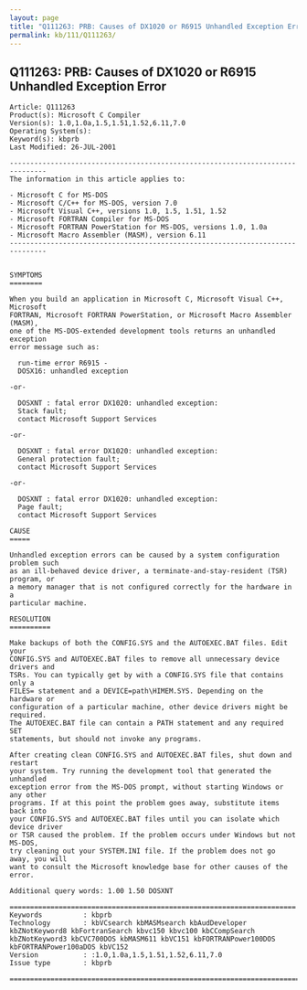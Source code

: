 ```yaml
---
layout: page
title: "Q111263: PRB: Causes of DX1020 or R6915 Unhandled Exception Error"
permalink: kb/111/Q111263/
---
```


## Q111263: PRB: Causes of DX1020 or R6915 Unhandled Exception Error

	Article: Q111263
	Product(s): Microsoft C Compiler
	Version(s): 1.0,1.0a,1.5,1.51,1.52,6.11,7.0
	Operating System(s): 
	Keyword(s): kbprb
	Last Modified: 26-JUL-2001
	
	-------------------------------------------------------------------------------
	The information in this article applies to:
	
	- Microsoft C for MS-DOS 
	- Microsoft C/C++ for MS-DOS, version 7.0 
	- Microsoft Visual C++, versions 1.0, 1.5, 1.51, 1.52 
	- Microsoft FORTRAN Compiler for MS-DOS 
	- Microsoft FORTRAN PowerStation for MS-DOS, versions 1.0, 1.0a 
	- Microsoft Macro Assembler (MASM), version 6.11 
	-------------------------------------------------------------------------------
	
	
	SYMPTOMS
	========
	
	When you build an application in Microsoft C, Microsoft Visual C++, Microsoft
	FORTRAN, Microsoft FORTRAN PowerStation, or Microsoft Macro Assembler (MASM),
	one of the MS-DOS-extended development tools returns an unhandled exception
	error message such as:
	
	  run-time error R6915 -
	  DOSX16: unhandled exception
	
	-or-
	
	  DOSXNT : fatal error DX1020: unhandled exception:
	  Stack fault;
	  contact Microsoft Support Services
	
	-or-
	
	  DOSXNT : fatal error DX1020: unhandled exception:
	  General protection fault;
	  contact Microsoft Support Services
	
	-or-
	
	  DOSXNT : fatal error DX1020: unhandled exception:
	  Page fault;
	  contact Microsoft Support Services
	
	CAUSE
	=====
	
	Unhandled exception errors can be caused by a system configuration problem such
	as an ill-behaved device driver, a terminate-and-stay-resident (TSR) program, or
	a memory manager that is not configured correctly for the hardware in a
	particular machine.
	
	RESOLUTION
	==========
	
	Make backups of both the CONFIG.SYS and the AUTOEXEC.BAT files. Edit your
	CONFIG.SYS and AUTOEXEC.BAT files to remove all unnecessary device drivers and
	TSRs. You can typically get by with a CONFIG.SYS file that contains only a
	FILES= statement and a DEVICE=path\HIMEM.SYS. Depending on the hardware or
	configuration of a particular machine, other device drivers might be required.
	The AUTOEXEC.BAT file can contain a PATH statement and any required SET
	statements, but should not invoke any programs.
	
	After creating clean CONFIG.SYS and AUTOEXEC.BAT files, shut down and restart
	your system. Try running the development tool that generated the unhandled
	exception error from the MS-DOS prompt, without starting Windows or any other
	programs. If at this point the problem goes away, substitute items back into
	your CONFIG.SYS and AUTOEXEC.BAT files until you can isolate which device driver
	or TSR caused the problem. If the problem occurs under Windows but not MS-DOS,
	try cleaning out your SYSTEM.INI file. If the problem does not go away, you will
	want to consult the Microsoft knowledge base for other causes of the error.
	
	Additional query words: 1.00 1.50 DOSXNT
	
	======================================================================
	Keywords          : kbprb 
	Technology        : kbVCsearch kbMASMsearch kbAudDeveloper kbZNotKeyword8 kbFortranSearch kbvc150 kbvc100 kbCCompSearch kbZNotKeyword3 kbCVC700DOS kbMASM611 kbVC151 kbFORTRANPower100DOS kbFORTRANPower100aDOS kbVC152
	Version           : :1.0,1.0a,1.5,1.51,1.52,6.11,7.0
	Issue type        : kbprb
	
	=============================================================================
	
